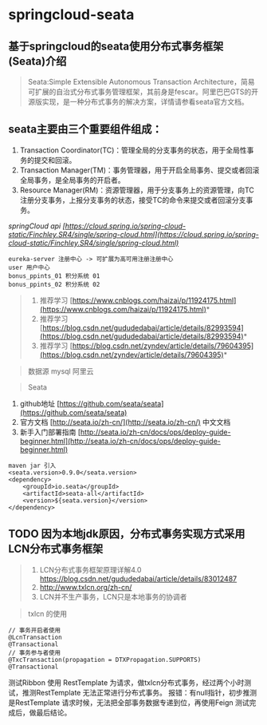 # springcloud-seata
## 基于springcloud的seata使用分布式事务框架(Seata)介绍

> Seata:Simple Extensible Autonomous Transaction Architecture，简易可扩展的自治式分布式事务管理框架，其前身是fescar。阿里巴巴GTS的开源版实现，是一种分布式事务的解决方案，详情请参看seata官方文档。
## seata主要由三个重要组件组成： ##
1. Transaction Coordinator(TC)：管理全局的分支事务的状态，用于全局性事务的提交和回滚。
1. Transaction Manager(TM)：事务管理器，用于开启全局事务、提交或者回滚全局事务，是全局事务的开启者。
1. Resource Manager(RM)：资源管理器，用于分支事务上的资源管理，向TC注册分支事务，上报分支事务的状态，接受TC的命令来提交或者回滚分支事务。

*springCloud api [https://cloud.spring.io/spring-cloud-static/Finchley.SR4/single/spring-cloud.html](https://cloud.spring.io/spring-cloud-static/Finchley.SR4/single/spring-cloud.html)*


```
eureka-server 注册中心 -> 可扩展为高可用注册注册中心
user 用户中心
bonus_ppints_01 积分系统 01
bonus_ppints_02 积分系统 02
```
> 1. 推荐学习 [https://www.cnblogs.com/haizai/p/11924175.html](https://www.cnblogs.com/haizai/p/11924175.html)*
> 2. 推荐学习 [https://blog.csdn.net/gududedabai/article/details/82993594](https://blog.csdn.net/gududedabai/article/details/82993594)*
> 3. 推荐学习 [https://blog.csdn.net/zyndev/article/details/79604395](https://blog.csdn.net/zyndev/article/details/79604395)*

> 数据源 mysql 阿里云

> Seata

1. github地址 [https://github.com/seata/seata](https://github.com/seata/seata)
2. 官方文档 [http://seata.io/zh-cn/](http://seata.io/zh-cn/) 中文文档
3. 新手入门部署指南 [http://seata.io/zh-cn/docs/ops/deploy-guide-beginner.html](http://seata.io/zh-cn/docs/ops/deploy-guide-beginner.html)
```
maven jar 引入
<seata.version>0.9.0</seata.version>
<dependency>
    <groupId>io.seata</groupId>
    <artifactId>seata-all</artifactId>
    <version>${seata.version}</version>
</dependency>
```

## TODO 因为本地jdk原因，分布式事务实现方式采用 LCN分布式事务框架

> 1. LCN分布式事务框架原理详解4.0 https://blog.csdn.net/gududedabai/article/details/83012487
> 2. http://www.txlcn.org/zh-cn/
> 3. LCN并不生产事务，LCN只是本地事务的协调者

> txlcn 的使用
```
// 事务开启者使用
@LcnTransaction
@Transactional
// 事务参与者使用
@TxcTransaction(propagation = DTXPropagation.SUPPORTS)
@Transactional
``` 

测试Ribbon 使用 RestTemplate 为请求，做txlcn分布式事务，经过两个小时测试，推测RestTemplate 无法正常进行分布式事务。 报错：有null指针，初步推测是RestTemplate 请求时候，无法把全部事务数据专递到位，再使用Feign 测试完成后，做最后结论。
